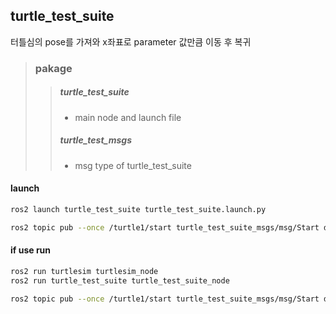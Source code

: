 ## turtle_test_suite

터틀심의 pose를 가져와 x좌표로 parameter 값만큼 이동 후 복귀 

> ### pakage
>   > ##### turtle_test_suite
>   > - main node and launch file
>   > ##### turtle_test_msgs
>   > - msg type of turtle_test_suite 

#### launch
```bash
ros2 launch turtle_test_suite turtle_test_suite.launch.py
```
```bash
ros2 topic pub --once /turtle1/start turtle_test_suite_msgs/msg/Start data:\ 1.0\
```

#### if use run
```bash
ros2 run turtlesim turtlesim_node
ros2 run turtle_test_suite turtle_test_suite_node
```
```bash
ros2 topic pub --once /turtle1/start turtle_test_suite_msgs/msg/Start data:\ 1.0\
```
